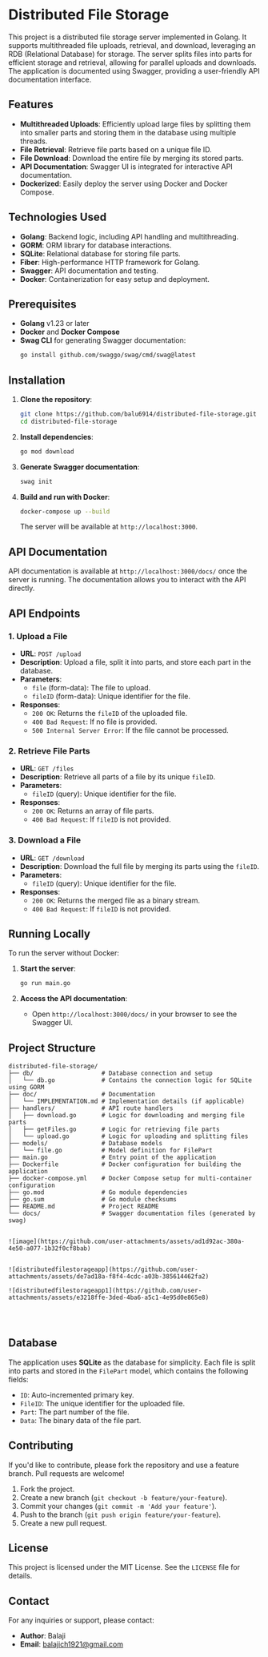 
# Distributed File Storage

This project is a distributed file storage server implemented in Golang. It supports multithreaded file uploads, retrieval, and download, leveraging an RDB (Relational Database) for storage. The server splits files into parts for efficient storage and retrieval, allowing for parallel uploads and downloads. The application is documented using Swagger, providing a user-friendly API documentation interface.

## Features

- **Multithreaded Uploads**: Efficiently upload large files by splitting them into smaller parts and storing them in the database using multiple threads.
- **File Retrieval**: Retrieve file parts based on a unique file ID.
- **File Download**: Download the entire file by merging its stored parts.
- **API Documentation**: Swagger UI is integrated for interactive API documentation.
- **Dockerized**: Easily deploy the server using Docker and Docker Compose.

## Technologies Used

- **Golang**: Backend logic, including API handling and multithreading.
- **GORM**: ORM library for database interactions.
- **SQLite**: Relational database for storing file parts.
- **Fiber**: High-performance HTTP framework for Golang.
- **Swagger**: API documentation and testing.
- **Docker**: Containerization for easy setup and deployment.

## Prerequisites

- **Golang** v1.23 or later
- **Docker** and **Docker Compose**
- **Swag CLI** for generating Swagger documentation:
  ```bash
  go install github.com/swaggo/swag/cmd/swag@latest
  ```

## Installation

1. **Clone the repository**:
   ```bash
   git clone https://github.com/balu6914/distributed-file-storage.git
   cd distributed-file-storage
   ```

2. **Install dependencies**:
   ```bash
   go mod download
   ```

3. **Generate Swagger documentation**:
   ```bash
   swag init
   ```

4. **Build and run with Docker**:
   ```bash
   docker-compose up --build
   ```

   The server will be available at `http://localhost:3000`.

## API Documentation

API documentation is available at `http://localhost:3000/docs/` once the server is running. The documentation allows you to interact with the API directly.

## API Endpoints

### 1. Upload a File
   - **URL**: `POST /upload`
   - **Description**: Upload a file, split it into parts, and store each part in the database.
   - **Parameters**:
     - `file` (form-data): The file to upload.
     - `fileID` (form-data): Unique identifier for the file.
   - **Responses**:
     - `200 OK`: Returns the `fileID` of the uploaded file.
     - `400 Bad Request`: If no file is provided.
     - `500 Internal Server Error`: If the file cannot be processed.

### 2. Retrieve File Parts
   - **URL**: `GET /files`
   - **Description**: Retrieve all parts of a file by its unique `fileID`.
   - **Parameters**:
     - `fileID` (query): Unique identifier for the file.
   - **Responses**:
     - `200 OK`: Returns an array of file parts.
     - `400 Bad Request`: If `fileID` is not provided.

### 3. Download a File
   - **URL**: `GET /download`
   - **Description**: Download the full file by merging its parts using the `fileID`.
   - **Parameters**:
     - `fileID` (query): Unique identifier for the file.
   - **Responses**:
     - `200 OK`: Returns the merged file as a binary stream.
     - `400 Bad Request`: If `fileID` is not provided.

## Running Locally

To run the server without Docker:

1. **Start the server**:
   ```bash
   go run main.go
   ```

2. **Access the API documentation**:
   - Open `http://localhost:3000/docs/` in your browser to see the Swagger UI.

## Project Structure

```
distributed-file-storage/
├── db/                   # Database connection and setup
│   └── db.go             # Contains the connection logic for SQLite using GORM
├── doc/                  # Documentation
│   └── IMPLEMENTATION.md # Implementation details (if applicable)
├── handlers/             # API route handlers
│   ├── download.go       # Logic for downloading and merging file parts
│   ├── getFiles.go       # Logic for retrieving file parts
│   └── upload.go         # Logic for uploading and splitting files
├── models/               # Database models
│   └── file.go           # Model definition for FilePart
├── main.go               # Entry point of the application
├── Dockerfile            # Docker configuration for building the application
├── docker-compose.yml    # Docker Compose setup for multi-container configuration
├── go.mod                # Go module dependencies
├── go.sum                # Go module checksums
├── README.md             # Project README
└── docs/                 # Swagger documentation files (generated by swag)


![image](https://github.com/user-attachments/assets/ad1d92ac-380a-4e50-a077-1b32f0cf8bab)


![distributedfilestorageapp](https://github.com/user-attachments/assets/de7ad18a-f8f4-4cdc-a03b-385614462fa2)

![distributedfilestorageapp1](https://github.com/user-attachments/assets/e3218ffe-3ded-4ba6-a5c1-4e95d0e865e8)




```

## Database

The application uses **SQLite** as the database for simplicity. Each file is split into parts and stored in the `FilePart` model, which contains the following fields:

- `ID`: Auto-incremented primary key.
- `FileID`: The unique identifier for the uploaded file.
- `Part`: The part number of the file.
- `Data`: The binary data of the file part.

## Contributing

If you'd like to contribute, please fork the repository and use a feature branch. Pull requests are welcome!

1. Fork the project.
2. Create a new branch (`git checkout -b feature/your-feature`).
3. Commit your changes (`git commit -m 'Add your feature'`).
4. Push to the branch (`git push origin feature/your-feature`).
5. Create a new pull request.

## License

This project is licensed under the MIT License. See the `LICENSE` file for details.

## Contact

For any inquiries or support, please contact:

- **Author**: Balaji
- **Email**: balajich1921@gmail.com

